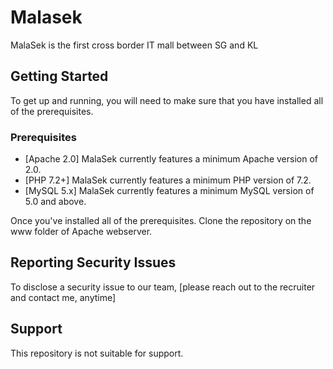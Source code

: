 
# Malasek
MalaSek is the first cross border IT mall between SG and KL


## Getting Started

To get up and running, you will need to make sure that you have installed all of the prerequisites.

### Prerequisites

* [Apache 2.0] MalaSek currently features a minimum Apache version of 2.0. 
* [PHP 7.2+] MalaSek currently features a minimum PHP version of 7.2. 
* [MySQL 5.x] MalaSek currently features a minimum MySQL version of 5.0 and above.

Once you've installed all of the prerequisites. Clone the repository on the www folder of Apache webserver.

## Reporting Security Issues
To disclose a security issue to our team, [please reach out to the recruiter and contact me, anytime]

## Support
This repository is not suitable for support. 
